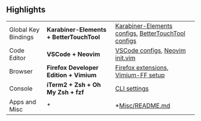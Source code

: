 ## Highlights

||||
|-|-|-|
| Global Key Bindings | **Karabiner-Elements + BetterTouchTool** | [Karabiner-Elements configs](/Karabiner-Elements/README.md), [BetterTouchTool configs](/BetterTouchTool/README.md)|
| Code Editor | **VSCode + Neovim** | [VSCode configs](/VS%20Code/README.md), [Neovim init.vim](/Neovim/init.vim) |
| Browser | **Firefox Developer Edition + Vimium** | [Firefox extensions](/Firefox/README.md), [Vimium-FF setup](/Vimium/README.md)|
| Console | **iTerm2 + Zsh + Oh My Zsh + fzf** | [CLI settings](/iTerm/README.md) |
| Apps and Misc | * | *[Misc/README.md](/Misc/README.md) |